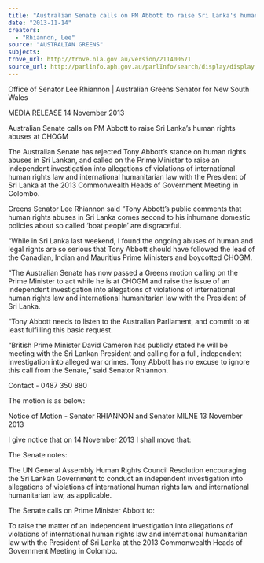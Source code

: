 ```yaml
---
title: "Australian Senate calls on PM Abbott to raise Sri Lanka's human rights abuses at CHOGM"
date: "2013-11-14"
creators:
  - "Rhiannon, Lee"
source: "AUSTRALIAN GREENS"
subjects:
trove_url: http://trove.nla.gov.au/version/211400671
source_url: http://parlinfo.aph.gov.au/parlInfo/search/display/display.w3p;query=Id%3A%22media/pressrel/2848550%22
---
```


 Office of Senator Lee Rhiannon | Australian Greens Senator for New South Wales   

 MEDIA RELEASE  14 November 2013   

 Australian Senate calls on PM Abbott to raise Sri Lanka’s human rights  abuses at CHOGM   

 The Australian Senate has rejected Tony Abbott’s stance on human rights abuses in Sri  Lankan, and called on the Prime Minister to raise an independent investigation into  allegations of violations of international human rights law and international humanitarian  law with the President of Sri Lanka at the 2013 Commonwealth Heads of Government  Meeting in Colombo.   

 Greens Senator Lee Rhiannon said “Tony Abbott’s public comments that human rights  abuses in Sri Lanka comes second to his inhumane domestic policies about so called  ‘boat people’ are disgraceful.   

 “While in Sri Lanka last weekend, I found the ongoing abuses of human and legal rights  are so serious that Tony Abbott should have followed the lead of the Canadian, Indian  and Mauritius Prime Ministers and boycotted CHOGM.   

 “The Australian Senate has now passed a Greens motion calling on the Prime Minister  to act while he is at CHOGM and raise the issue of an independent investigation into  allegations of violations of international human rights law and international humanitarian  law with the President of Sri Lanka.   

 “Tony Abbott needs to listen to the Australian Parliament, and commit to at least fulfilling  this basic request.   

 “British Prime Minister David Cameron has publicly stated he will be meeting with the Sri  Lankan President and calling for a full, independent investigation into alleged war  crimes. Tony Abbott has no excuse to ignore this call from the Senate,” said Senator  Rhiannon.   

 Contact - 0487 350 880   

 The motion is as below:   

 Notice of Motion - Senator RHIANNON and Senator MILNE  13 November 2013   

 I give notice that on 14 November 2013 I shall move that:   

 The Senate notes:   

 The UN General Assembly Human Rights Council Resolution encouraging the Sri  Lankan Government to conduct an independent investigation into allegations of  violations of international human rights law and international humanitarian law, as  applicable.   

 The Senate calls on Prime Minister Abbott to:   

 To raise the matter of an independent investigation into allegations of violations of  international human rights law and international humanitarian law with the President of  Sri Lanka at the 2013 Commonwealth Heads of Government Meeting in Colombo.   

 

